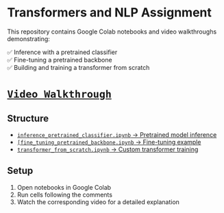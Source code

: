 # Transformers and NLP Assignment

This repository contains Google Colab notebooks and video walkthroughs demonstrating:

✅ Inference with a pretrained classifier  
✅ Fine-tuning a pretrained backbone  
✅ Building and training a transformer from scratch  

# [`Video Walkthrough`](https://www.youtube.com/watch?v=_OS7BDH9Cdk&t=2s)

## Structure

- [`inference_pretrained_classifier.ipynb` → Pretrained model inference  ](https://colab.research.google.com/drive/1ozefW8l6tOtjjEq87s39s2bg3jXHaT0c?usp=sharing)
- [`[fine_tuning_pretrained_backbone.ipynb` → Fine-tuning example  ](https://colab.research.google.com/drive/1Nj-Ixk5EOF8FovGdAm8qnA5_W3UDHKU5?usp=sharing)
- [`transformer_from_scratch.ipynb` → Custom transformer training  ](https://colab.research.google.com/drive/14aE2NgqQOUPl9Y-LI1uE8-Mq4PW_GDTr?usp=sharing)

## Setup

1. Open notebooks in Google Colab  
2. Run cells following the comments  
3. Watch the corresponding video for a detailed explanation
